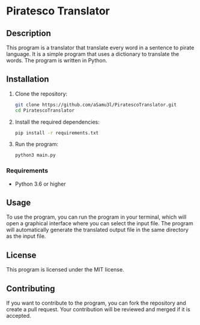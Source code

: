 # Piratesco Translator

## Description
This program is a translator that translate every word in a sentence to pirate language. It is a simple program that uses a dictionary to translate the words. The program is written in Python.

## Installation
1. Clone the repository:
    ```sh
    git clone https://github.com/aSamu3l/PiratescoTranslator.git
    cd PiratescoTranslator
    ```
2. Install the required dependencies:
    ```sh
    pip install -r requirements.txt
    ```
3. Run the program:
    ```sh
    python3 main.py
    ```

### Requirements
- Python 3.6 or higher

## Usage
To use the program, you can run the program in your terminal, which will open a graphical interface where you can select the input file. The program will automatically generate the translated output file in the same directory as the input file.

## License
This program is licensed under the MIT license.

## Contributing
If you want to contribute to the program, you can fork the repository and create a pull request. Your contribution will be reviewed and merged if it is accepted.
